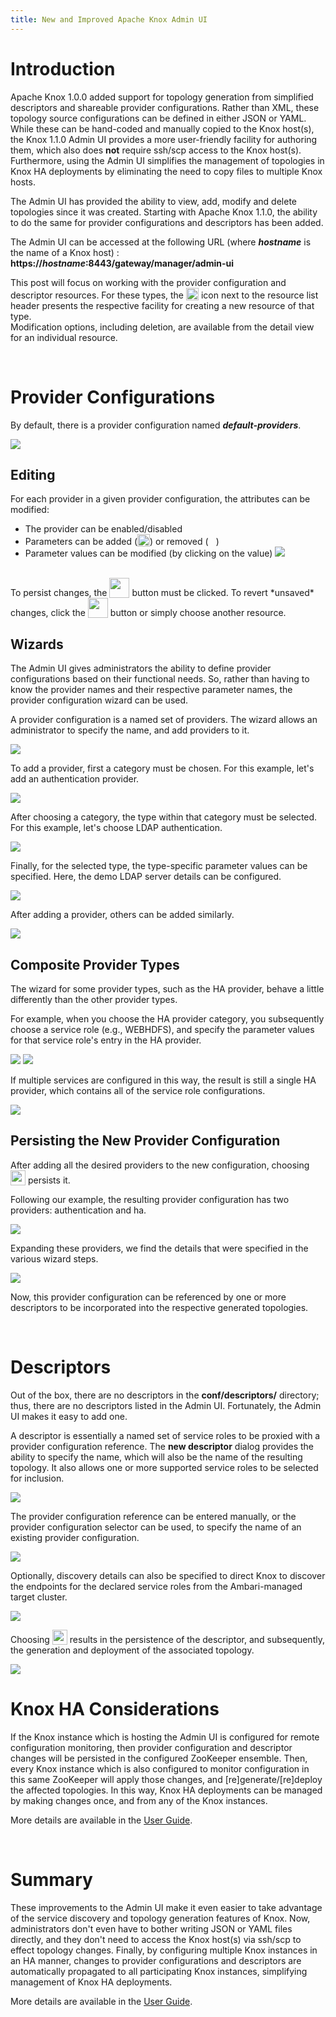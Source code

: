 ```yaml
---
title: New and Improved Apache Knox Admin UI
---
```


# Introduction

Apache Knox 1.0.0 added support for topology generation from simplified descriptors and shareable provider configurations. Rather than XML, these topology source
configurations can be defined in either JSON or YAML. While these can be hand-coded and manually copied to the Knox host(s), the Knox 1.1.0 Admin UI provides a more
user-friendly facility for authoring them, which also does __not__ require ssh/scp access to the Knox host(s). Furthermore, using the Admin UI simplifies the management
of topologies in Knox HA deployments by eliminating the need to copy files to multiple Knox hosts.

The Admin UI has provided the ability to view, add, modify and delete topologies since it was created. Starting with Apache Knox 1.1.0, the ability to do the same
for provider configurations and descriptors has been added.

The Admin UI can be accessed at the following URL (where __*hostname*__ is the name of a Knox host) : __https://*hostname*:8443/gateway/manager/admin-ui__

This post will focus on working with the provider configuration and descriptor resources. For these types, the <img src="/assets/img/adminui-changes/plus-icon.png" style="height:20px;vertical-align:bottom"> icon next to the resource list header presents the respective facility for creating a new resource of that type.<br>
Modification options, including deletion, are available from the detail view for an individual resource.

<br>

# Provider Configurations

By default, there is a provider configuration named __*default-providers*__.

<img src="/assets/img/adminui-changes/adminui_default-providers_view.png"/>

## Editing
For each provider in a given provider configuration, the attributes can be modified:
* The provider can be enabled/disabled
* Parameters can be added (<img src="/assets/img/adminui-changes/plus-icon.png" style="height:20px;vertical-align:bottom">) or removed (<img src="/assets/img/adminui-changes/x-icon.png" style="height:12px;vertical-align:middle">)
* Parameter values can be modified (by clicking on the value)
  <img src="/assets/img/adminui-changes/adminui_edit.png"/>

<br>
To persist changes, the <img src="/assets/img/adminui-changes/save-icon.png" style="height:32px;vertical-align:bottom"> button must be clicked. To revert *unsaved* changes, click the  <img src="/assets/img/adminui-changes/undo-icon.png" style="height:32px;vertical-align:bottom"> button or simply choose another resource.
<br>

## Wizards
The Admin UI gives administrators the ability to define provider configurations based on their functional needs. So, rather than having to know the provider names
and their respective parameter names, the provider configuration wizard can be used.

A provider configuration is a named set of providers. The wizard allows an administrator to specify the name, and add providers to it.

<img src="/assets/img/adminui-changes/adminui_new-providerconfig.png"/>

To add a provider, first a category must be chosen. For this example, let's add an authentication provider.

<img src="/assets/img/adminui-changes/adminui_new-providerconfig_categories.png"/>

After choosing a category, the type within that category must be selected. For this example, let's choose LDAP authentication.

<img src="/assets/img/adminui-changes/adminui_new-providerconfig_authentication.png"/>

Finally, for the selected type, the type-specific parameter values can be specified. Here, the demo LDAP server details can be configured.

<img src="/assets/img/adminui-changes/adminui_new-providerconfig_authentication_ldap.png"/>

After adding a provider, others can be added similarly.

<img src="/assets/img/adminui-changes/adminui_new-providerconfig_add-more.png"/>

## Composite Provider Types
The wizard for some provider types, such as the HA provider, behave a little differently than the other provider types.

For example, when you choose the HA provider category, you subsequently choose a service role (e.g., WEBHDFS), and specify the parameter values for that service
role's entry in the HA provider.

<img src="/assets/img/adminui-changes/adminui_new-providerconfig_ha.png"/>

<img src="/assets/img/adminui-changes/adminui_new-providerconfig_ha_webhdfs.png"/>

If multiple services are configured in this way, the result is still a single HA provider, which contains all of the service role configurations.

<img src="/assets/img/adminui-changes/adminui_new-providerconfig_ha_summary.png"/>


## Persisting the New Provider Configuration

After adding all the desired providers to the new configuration, choosing <img src="/assets/img/adminui-changes/ok-button.png" style="height:24px;vertical-align:bottom"> persists it.

Following our example, the resulting provider configuration has two providers: authentication and ha.

<img src="/assets/img/adminui-changes/adminui_new-providerconfig_listing.png"/>

Expanding these providers, we find the details that were specified in the various wizard steps.

<img src="/assets/img/adminui-changes/adminui_new-providerconfig_details.png"/>

Now, this provider configuration can be referenced by one or more descriptors to be incorporated into the respective generated topologies.

<br>

# Descriptors

Out of the box, there are no descriptors in the __conf/descriptors/__ directory; thus, there are no descriptors listed in the Admin UI.
Fortunately, the Admin UI makes it easy to add one.

A descriptor is essentially a named set of service roles to be proxied with a provider configuration reference.
The __new descriptor__ dialog provides the ability to specify the name, which will also be the name of the resulting topology. It also
allows one or more supported service roles to be selected for inclusion.

<img src="/assets/img/adminui-changes/adminui_new-descriptor.png"/>

The provider configuration reference can be entered manually, or the provider configuration selector can be used, to specify the name of an
existing provider configuration.

<img src="/assets/img/adminui-changes/adminui_new-descriptor_providers.png"/>

Optionally, discovery details can also be specified to direct Knox to discover the endpoints for the declared service roles from the Ambari-managed
target cluster.

<img src="/assets/img/adminui-changes/adminui_new-descriptor_discovery.png"/>

Choosing <img src="/assets/img/adminui-changes/ok-button.png" style="height:24px;vertical-align:bottom"> results in the persistence of the descriptor, and subsequently, the generation and deployment of the associated topology.

<img src="/assets/img/adminui-changes/adminui_descriptor_view_discovery.png"/>


<br>


# Knox HA Considerations

If the Knox instance which is hosting the Admin UI is configured for remote configuration monitoring, then provider configuration and descriptor changes will
be persisted in the configured ZooKeeper ensemble. Then, every Knox instance which is also configured to monitor configuration in this same ZooKeeper will apply
those changes, and [re]generate/[re]deploy the affected topologies. In this way, Knox HA deployments can be managed by making changes once, and from any of the
Knox instances.

More details are available in the [User Guide](http://knox.apache.org/books/knox-1-1-0/user-guide.html#Remote+Configuration+Monitor).

<br>


# Summary

These improvements to the Admin UI make it even easier to take advantage of the service discovery and topology generation features of Knox. Now, administrators
don't even have to bother writing JSON or YAML files directly, and they don't need to access the Knox host(s) via ssh/scp to effect topology changes. Finally, by
configuring multiple Knox instances in an HA manner, changes to provider configurations and descriptors are automatically propagated to all participating Knox
instances, simplifying management of Knox HA deployments.


More details are available in the [User Guide](http://knox.apache.org/books/knox-1-1-0/user-guide.html).


<br><br><br><br>


